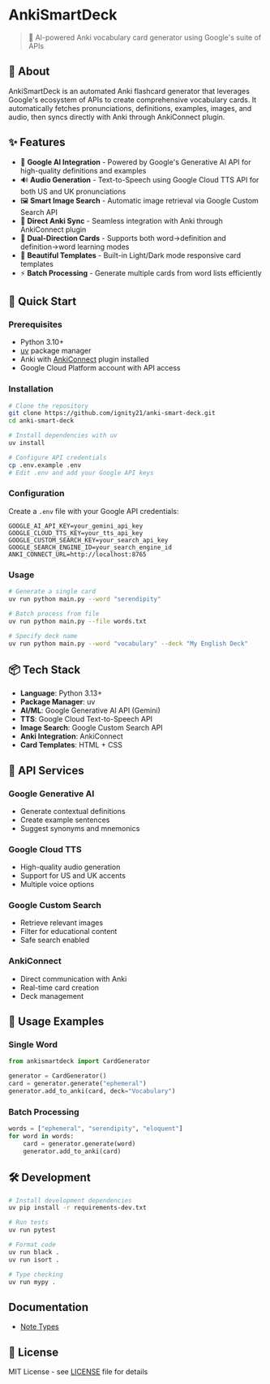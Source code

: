 # AnkiSmartDeck

> 🤖 AI-powered Anki vocabulary card generator using Google's suite of APIs

## 📖 About

AnkiSmartDeck is an automated Anki flashcard generator that leverages Google's ecosystem of APIs to create comprehensive vocabulary cards. It automatically fetches pronunciations, definitions, examples, images, and audio, then syncs directly with Anki through AnkiConnect plugin.

## ✨ Features

- 🤖 **Google AI Integration** - Powered by Google's Generative AI API for high-quality definitions and examples
- 🔊 **Audio Generation** - Text-to-Speech using Google Cloud TTS API for both US and UK pronunciations
- 🖼️ **Smart Image Search** - Automatic image retrieval via Google Custom Search API
- 🔄 **Direct Anki Sync** - Seamless integration with Anki through AnkiConnect plugin
- 📝 **Dual-Direction Cards** - Supports both word→definition and definition→word learning modes
- 🎨 **Beautiful Templates** - Built-in Light/Dark mode responsive card templates
- ⚡ **Batch Processing** - Generate multiple cards from word lists efficiently

## 🚀 Quick Start

### Prerequisites

- Python 3.10+
- [uv](https://github.com/astral-sh/uv) package manager
- Anki with [AnkiConnect](https://ankiweb.net/shared/info/2055492159) plugin installed
- Google Cloud Platform account with API access

### Installation

```bash
# Clone the repository
git clone https://github.com/ignity21/anki-smart-deck.git
cd anki-smart-deck

# Install dependencies with uv
uv install

# Configure API credentials
cp .env.example .env
# Edit .env and add your Google API keys
```

### Configuration

Create a `.env` file with your Google API credentials:

```env
GOOGLE_AI_API_KEY=your_gemini_api_key
GOOGLE_CLOUD_TTS_KEY=your_tts_api_key
GOOGLE_CUSTOM_SEARCH_KEY=your_search_api_key
GOOGLE_SEARCH_ENGINE_ID=your_search_engine_id
ANKI_CONNECT_URL=http://localhost:8765
```

### Usage

```bash
# Generate a single card
uv run python main.py --word "serendipity"

# Batch process from file
uv run python main.py --file words.txt

# Specify deck name
uv run python main.py --word "vocabulary" --deck "My English Deck"
```

## 📦 Tech Stack

- **Language**: Python 3.13+
- **Package Manager**: uv
- **AI/ML**: Google Generative AI API (Gemini)
- **TTS**: Google Cloud Text-to-Speech API
- **Image Search**: Google Custom Search API
- **Anki Integration**: AnkiConnect
- **Card Templates**: HTML + CSS

## 🔧 API Services

### Google Generative AI
- Generate contextual definitions
- Create example sentences
- Suggest synonyms and mnemonics

### Google Cloud TTS
- High-quality audio generation
- Support for US and UK accents
- Multiple voice options

### Google Custom Search
- Retrieve relevant images
- Filter for educational content
- Safe search enabled

### AnkiConnect
- Direct communication with Anki
- Real-time card creation
- Deck management

## 📝 Usage Examples

### Single Word

```python
from ankismartdeck import CardGenerator

generator = CardGenerator()
card = generator.generate("ephemeral")
generator.add_to_anki(card, deck="Vocabulary")
```

### Batch Processing

```python
words = ["ephemeral", "serendipity", "eloquent"]
for word in words:
    card = generator.generate(word)
    generator.add_to_anki(card)
```

## 🛠️ Development

```bash
# Install development dependencies
uv pip install -r requirements-dev.txt

# Run tests
uv run pytest

# Format code
uv run black .
uv run isort .

# Type checking
uv run mypy .
```

## Documentation
- [Note Types](docs/NoteType.md)

## 📄 License

MIT License - see [LICENSE](LICENSE) file for details



